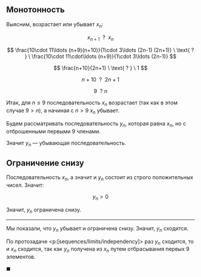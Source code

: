 ## Монотонность

Выясним, возрастает или убывает $x_n$:

$$ x_{n+1} \ \text{ ? } \ x_n $$

$$ \frac{10\cdot 11\ldots (n+9)(n+10)}{1\cdot 3\ldots (2n-1) (2n+1)} \ \text{ ? } \ \frac{10\cdot 11\cdot\ldots (n+9)}{1\cdot 3\ldots (2n-1)} $$

$$ \frac{n+10}{2n+1} \ \text{ ? } \ 1 $$

$$ n+10 \ \text{ ? } \ 2n+1 $$

$$ 9 \ \text{ ? } n $$

Итак, для $n\leq 9$ последовательность $x_n$ возрастает (так как в этом случае $9 > n$), а начиная с $n> 9$ $x_n$ убывает.

Будем рассматривать последовательность $y_n$, которая равна $x_n$, но с отброшенными первыми $9$ членами.

Значит $y_n$ — убывающая последовательность.

## Ограничение снизу

Последовательность $x_n$, а значит и $y_n$ состоит из строго положительных чисел. Значит:

$$ y_n > 0 $$

Значит, $y_n$ ограничена снизу.

---

Мы показали, что $y_n$ убывает и ограничена снизу. Значит, $y_n$ сходится.

По протозадаче <p:[sequences/limits/independency]> раз $y_n$ сходится, то и $x_n$ сходится, так как $y_n$ получена из $x_n$ путем отбрасывания
первых $9$ элементов.

$\blacksquare$
